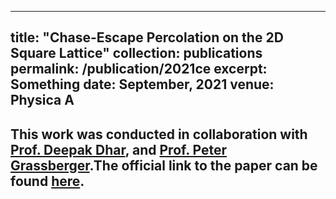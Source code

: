 
---
title: "Chase-Escape Percolation on the 2D Square Lattice"
collection: publications
permalink: /publication/2021ce
excerpt: Something
date: September, 2021
venue: Physica A
---



This work was conducted in collaboration with [Prof. Deepak Dhar](https://scholar.google.co.in/citations?user=dl1wQfwAAAAJ&hl=en#), and [Prof. Peter Grassberger](https://scholar.google.com/citations?user=MBpdE_wAAAAJ&hl=en).The official link to the paper can be found [here](https://www.sciencedirect.com/science/article/pii/S0378437121003459).
---
